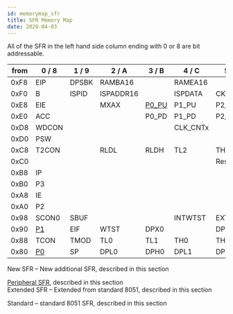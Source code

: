 ```yaml
---
id: memorymap_sfr
title: SFR Memory Map
date: 2020-04-03
---
```


All of the SFR in the left hand side column ending with 0 or 8 are bit
addressable.  

| from | 0 / 8                     | 1 / 9 | 2 / A     | 3 / B                            | 4 / C     | 5 / D   | 6 / E   | 7 / F    | to       |
| ---- | ------------------------- | ----- | --------- | -------------------------------- | --------- | ------- | ------- | -------- | -------- |
| 0xF8 | EIP                       | DPSBK | RAMBA16   |                                  | RAMEA16   |         | PHYCONF | WCONF    | **0xFF** |
| 0xF0 | B                         | ISPID | ISPADDR16 |                                  | ISPDATA   | CKCBK   | DPX0BK  | DPX1BK   | **0xF7** |
| 0xE8 | EIE                       |       | MXAX      | [P0\_PU](P0_PU.md) | P1\_PU    | P2\_PU  | P3\_PU  | PHY\_IND | **0xEF** |
| 0xE0 | ACC                       |       |           | P0\_PD | P1\_PD    | P2\_PD  | P3\_PD  |          | **0xE7** |
| 0xD8 | WDCON                     |       |           |                                  | CLK\_CNTx |         |         |          | **0xDF** |
| 0xD0 | PSW                       |       |           |                                  |           |         |         |          | **0xD7** |
| 0xC8 | T2CON                     |       | RLDL      | RLDH                             | TL2       | TH2     |         |          | **0xCF** |
| 0xC0 |                           |       |           |                                  |           | Res.    |         | TA       | **0xC7** |
| 0xB8 | IP                        |       |           |                                  |           |         |         |          | **0xBF** |
| 0xB0 | P3                        |       |           |                                  |           |         |         |          | **0xB7** |
| 0xA8 | IE                        |       |           |                                  |           |         |         |          | **0xAF** |
| 0xA0 | P2                        |       |           |                                  |           |         |         |          | **0xA7** |
| 0x98 | SCON0                     | SBUF  |           |                                  | INTWTST   | EXTWTST |         | ALECON   | **0x9F** |
| 0x90 | [P1](P1.md) | EIF   | WTST      | DPX0                             |           | DPX1    |         |          | **0x97** |
| 0x88 | TCON                      | TMOD  | TL0       | TL1                              | TH0       | TH1     | CKCON   |          | **0x8F** |
| 0x80 | [P0](P0.md) | SP    | DPL0      | DPH0                             | DPL1      | DPH1    | DPS     | PCON     | **0x87** |

  
New SFR – New additional SFR, described in this section  

[Peripheral SFR](Peripheral_SFR.md), described in this
section  
Extended SFR – Extended from standard 8051, described in this section  

Standard – standard 8051 SFR, described in this section
